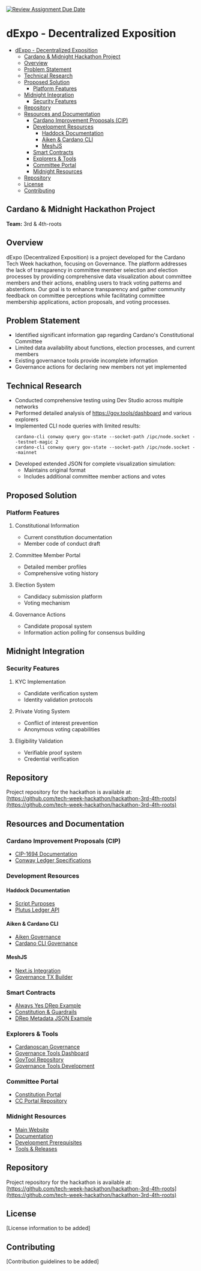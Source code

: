 [![Review Assignment Due Date](https://classroom.github.com/assets/deadline-readme-button-22041afd0340ce965d47ae6ef1cefeee28c7c493a6346c4f15d667ab976d596c.svg)](https://classroom.github.com/a/gwqsiey-)

# dExpo - Decentralized Exposition

- [dExpo - Decentralized Exposition](#dexpo---decentralized-exposition)
  - [Cardano \& Midnight Hackathon Project](#cardano--midnight-hackathon-project)
  - [Overview](#overview)
  - [Problem Statement](#problem-statement)
  - [Technical Research](#technical-research)
  - [Proposed Solution](#proposed-solution)
    - [Platform Features](#platform-features)
  - [Midnight Integration](#midnight-integration)
    - [Security Features](#security-features)
  - [Repository](#repository)
  - [Resources and Documentation](#resources-and-documentation)
    - [Cardano Improvement Proposals (CIP)](#cardano-improvement-proposals-cip)
    - [Development Resources](#development-resources)
      - [Haddock Documentation](#haddock-documentation)
      - [Aiken \& Cardano CLI](#aiken--cardano-cli)
      - [MeshJS](#meshjs)
    - [Smart Contracts](#smart-contracts)
    - [Explorers \& Tools](#explorers--tools)
    - [Committee Portal](#committee-portal)
    - [Midnight Resources](#midnight-resources)
  - [Repository](#repository-1)
  - [License](#license)
  - [Contributing](#contributing)

## Cardano & Midnight Hackathon Project

**Team:** 3rd & 4th-roots

## Overview

dExpo (Decentralized Exposition) is a project developed for the Cardano Tech Week hackathon, focusing on Governance. The platform addresses the lack of transparency in committee member selection and election processes by providing comprehensive data visualization about committee members and their actions, enabling users to track voting patterns and abstentions. Our goal is to enhance transparency and gather community feedback on committee perceptions while facilitating committee membership applications, action proposals, and voting processes.

## Problem Statement

- Identified significant information gap regarding Cardano's Constitutional Committee
- Limited data availability about functions, election processes, and current members
- Existing governance tools provide incomplete information
- Governance actions for declaring new members not yet implemented

## Technical Research

- Conducted comprehensive testing using Dev Studio across multiple networks
- Performed detailed analysis of https://gov.tools/dashboard and various explorers
- Implemented CLI node queries with limited results:
  ````
  cardano-cli conway query gov-state --socket-path /ipc/node.socket --testnet-magic 2
  cardano-cli conway query gov-state --socket-path /ipc/node.socket --mainnet
  ````
- Developed extended JSON for complete visualization simulation:
  - Maintains original format
  - Includes additional committee member actions and votes

## Proposed Solution

### Platform Features

1. Constitutional Information
   - Current constitution documentation
   - Member code of conduct draft

2. Committee Member Portal
   - Detailed member profiles
   - Comprehensive voting history

3. Election System
   - Candidacy submission platform
   - Voting mechanism

4. Governance Actions
   - Candidate proposal system
   - Information action polling for consensus building

## Midnight Integration

### Security Features

1. KYC Implementation
   - Candidate verification system
   - Identity validation protocols

2. Private Voting System
   - Conflict of interest prevention
   - Anonymous voting capabilities

3. Eligibility Validation
   - Verifiable proof system
   - Credential verification

## Repository

Project repository for the hackathon is available at:
[https://github.com/tech-week-hackathon/hackathon-3rd-4th-roots](https://github.com/tech-week-hackathon/hackathon-3rd-4th-roots)

## Resources and Documentation

### Cardano Improvement Proposals (CIP)
- [CIP-1694 Documentation](https://github.com/cardano-foundation/CIPs/tree/master/CIP-1694#delegated-representatives-dreps)
- [Conway Ledger Specifications](https://intersectmbo.github.io/formal-ledger-specifications/pdfs/conway-ledger.pdf)

### Development Resources
#### Haddock Documentation
- [Script Purposes](https://plutus.cardano.intersectmbo.org/docs/working-with-scripts/script-purposes/#voting)
- [Plutus Ledger API](https://plutus.cardano.intersectmbo.org/haddock/latest/plutus-ledger-api/PlutusLedgerApi-V3-Contexts.html#t:ScriptPurpose)

#### Aiken & Cardano CLI
- [Aiken Governance](https://aiken-lang.github.io/stdlib/cardano/governance.html)
- [Cardano CLI Governance](https://developers.cardano.org/docs/get-started/cardano-cli/governance/)

#### MeshJS
- [Next.js Integration](https://meshjs.dev/guides/nextjs)
- [Governance TX Builder](https://meshjs.dev/apis/txbuilder/governance)

### Smart Contracts
- [Always Yes DRep Example](https://github.com/perturbing/always-yes-drep)
- [Constitution & Guardrails](https://github.com/IntersectMBO/plutus/tree/master/cardano-constitution)
- [DRep Metadata JSON Example](https://raw.githubusercontent.com/cardano-foundation/CIPs/master/CIP-0119/examples/drep.jsonld)

### Explorers & Tools
- [Cardanoscan Governance](https://cardanoscan.io/gov/committee)
- [Governance Tools Dashboard](https://gov.tools/dashboard)
- [GovTool Repository](https://github.com/IntersectMBO/govtool/)
- [Governance Tools Development](https://docs.gov.tools/participate-in-development/governance-tools-open-repositories)

### Committee Portal
- [Constitution Portal](https://constitution.gov.tools/en)
- [CC Portal Repository](https://github.com/IntersectMBO/cc-portal)

### Midnight Resources
- [Main Website](https://midnight.network/)
- [Documentation](https://docs.midnight.network/)
- [Development Prerequisites](https://docs.midnight.network/develop/tutorial/using/prereqs#supported-platforms)
- [Tools & Releases](https://releases.midnight.network/)

## Repository

Project repository for the hackathon is available at:
[https://github.com/tech-week-hackathon/hackathon-3rd-4th-roots](https://github.com/tech-week-hackathon/hackathon-3rd-4th-roots)

## License

[License information to be added]

## Contributing

[Contribution guidelines to be added]


